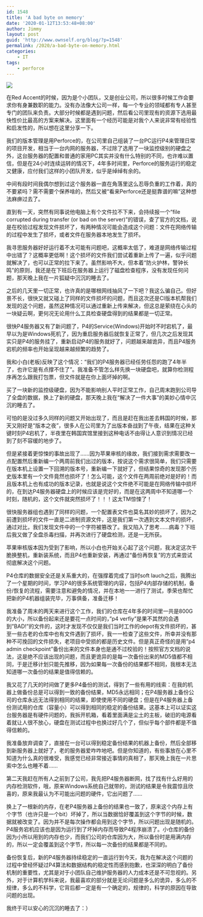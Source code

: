```yaml
---
id: 1548
title: 'A bad byte on memory'
date: '2020-01-12T13:53:48+08:00'
author: Jimmy
layout: post
guid: 'http://www.ownself.org/blog/?p=1548'
permalink: /2020/a-bad-byte-on-memory.html
categories:
    - IT
tags:
    - perforce
---
```


![](http://www.ownself.org/blog/wp-content/uploads/2020/01/memory.png)

在Red Accent的时候，因为是个小团队，又是创业公司，所以很多时候工作会要求你有身兼数职的能力。没有办法像大公司一样，每一个专业的领域都有专人甚至专门的团队来负责。大部分时候都是遇到问题，然后看公司里现有的资源下选用最快性价比最高的方案来解决。这里面有一个经历可能是对我个人来说非常有经验性和启发性的，所以想在这里分享一下。

我们的版本管理是用Perforce的，在公司里自己组装了一台PC运行P4来管理日常的项目开发，相当于一台内网的服务器，不过除了选用了一块监控级别的硬盘之外，这台服务器的配置和普通的家用PC其实并没有什么特别的不同，也许难以置信，但是在24小时连续运转的情况下，4年多时间里，Perforce的服务运行的稳定又健康，应付我们这样的小团队开发，似乎是绰绰有余的。

中间有段时间我偶尔想到过这个服务器一直在角落里这么忍辱负重的工作着，真的不要紧吗？需不需要个保养啥的，然后又被“看来Perforce还是挺靠谱的嘛”这种想法麻痹过去了。

直到有一天，突然有同事说他电脑上有个文件拉不下来，会持续报一个“file corrupted during transfer (or bad on the server)”的错误，查了官方的文档，说是在校验过程发现文件损坏了，有两种情况可能会造成这个问题：文件在网络传输的过程中发生了损坏，或者文件在服务器本地发生了损坏。

我寻思服务器好好运行着不太可能有问题吧，这概率太低了，难道是网络传输过程中出错了？这概率更低啊！这个损坏的文件我们尝试着重新上传了一遍，似乎问题就解决了，也可以正常的拉下来了。虽然影响不大，但本着“防火护林，警钟长鸣”的原则，我还是在下班后在服务器上运行了磁盘检查程序，没有发现任何问题，那天晚上我在一片狐疑中沉沉的睡去了。

之后的几天里一切正常，也许真的是哪根网线抽风了一下吧？我这么骗自己。但好景不长，很快又就又碰上了同样的文件损坏的问题，而且这次还是CI版本机帮我们发现的这个问题，虽然这种情况可以通过重新上传来解决，但这总是萦绕在心头的一块疑云啊，更何况无论用什么工具检查硬盘得到的结果都是一切正常。

很快P4服务器又有了新问题了，P4的Service(Windows)开始时不时宕机了，最早以为是Windows死机了，因为重启服务器后就恢复正常了，但几次之后发现其实只是P4的服务挂了，重新启动P4的服务就好了，问题越来越诡异，而且P4服务宕机的频率也开始呈现越来越频繁的趋势了。

我和小白(老板)反映了这个情况：“我们的P4服务器已经任劳任怨的跑了4年半了，也许它是有点撑不住了”。我准备不管怎么样先换一块硬盘吧，就算你检测程序再怎么跟我打包票，但文件就是在你上面坏掉的啊。

买了一块新的监控级硬盘，因为不能影响别人平时正常工作，自己周末跑到公司导了全盘的数据，换上了新的硬盘，那天晚上我在“解决了一件大事”的美妙心情中沉沉的睡去了。

可怕的是没过多久同样的问题又开始出现了，而且是赶在我出差去韩国的时候，那天又刚好是“版本之夜”，很多人在公司里为了出版本奋战到了午夜，结果在这种关键时刻P4宕机了，半夜里在韩国宾馆里接到这种电话不由得让人意识到情况已经到了刻不容缓的地步了。

但是紧接着更惊悚的事故出现了……因为苹果审核的缘故，我们接到需求需要改一点配置然后重新编一个两周前我们出过的版本，按说这个需求很简单，我们只需要在版本机上设置一下回溯的版本号，重新编一下就好了，但结果惊奇的发现那个历史版本里有一个文件竟然也损坏了！怎么可能，这个文件在两周前绝对是好的！而且版本机上也有成功的版本记录，也就是说这个文件绝不可能是在网络传输中损坏的，在到达P4服务器硬盘上的时候应该是完好的，而是在这两周中不知道哪一个时刻，随机的，这个文件就突然损坏了！！！这太TM惊悚了！

很快服务器组也遇到了同样的问题，一个配置表文件也莫名其妙的损坏了，因为之前遭到损坏的文件一直是二进制资源文件，这是我们第一次遇到文本文件的损坏，通过对比，我们发现文件中的一个字符被篡改了。我又陷入了思考……病毒？下班后我又做了全盘杀毒扫描，并再次进行了硬盘检测，还是一无所获。

苹果审核版本因为受到了影响，所以小白也开始关心起了这个问题，我决定这次干脆换整机，重新装系统，而且P4也重新安装，再通过“备份再恢复”的方式来尝试彻底解决这个问题。

P4仓库的数据安全还是关系重大的，在强撑着完成了当时soft lauch之后，我腾出了一个星期的时间，学习P4的很多系统管理的内容，包括P4内部存储的机制，备份/恢复的流程，需要注意和避免的情况，并在本地一一进行了测试，季荣也帮忙把新的P4机器组装完毕，万事俱备，准备迁移！

我准备了周末的两天来进行这个工作，我们的仓库在4年多的时间里一共是800G的大小，所以备份起来还是要花一点时间的，”p4 verfiy”是果不其然的会遇到”BAD!”的文件的，这时才发现不仅仅是我们当时工作的depot有文件损坏的，甚至一些古老的仓库中也有文件遇到了损坏，我一一检查了这些文件，所幸并没有那种不可挽回的文件损失，老项目中受损的都是历史文件。但是真正奇怪的是用”p4 admin checkpoint”备份出来的文件本身也是通不过校验的！按照官方文档的说法，这是绝不应该出现的问题，而且更诡异的是每一次备份出来的MD5值都不相同，于是迁移计划只能先推移，因为如果每一次备份的结果都不相同，我根本无法知道哪一次备份的结果是值得信赖的。

我又花了几天的时间做了更多P4备份的测试，得到了一些有用的线索：在我的机器上做备份总是可以得到一致的备份结果，MD5永远相同；在P4服务器上备份公司的仓库永远无法得到相同的结果，即使使用不同的硬盘；但是在P4服务器上备份测试用的仓库（容量小）可以得到相同的稳定的备份结果。这基本上可以证实这台服务器是有硬件问题的，我拆开机箱，看着里面满是尘土的主板，破旧的电源看着就让人很不放心，硬盘在测试过程中也换过好几个了，但似乎每个部件都是不值得信赖的。

我准备放弃调查了，直接在一台可以得到稳定备份结果的机器上备份，然后全部移到新服务器上就好了，老的服务器爱咋咋地吧。但是你知道的，有些事放在心里不知道为什么真的很难受，我感觉已经非常接近事情的真相了，那天晚上我在一片思索中怎么也睡不着……

第二天我赶在所有人之前到了公司，我先把P4服务器断网，找了找有什么好用的内存检测软件，哦，原来Windows系统自己就带的，测试的结果是令我震惊且欣喜的，原来我最认为不可能出问题的硬件，它出问题了……

换上了一根新的内存，在老P4服务器上备份的结果也一致了，原来这个内存上有个字节（也许只是一个bit）坏掉了，所以当数据恰好覆盖到这个字节的时候，数据就被改变了。因为并不是每次操作都会用到这个字节，所以问题出现是随机的。P4服务宕机应该也是因为运行到了坏掉内存而导致P4程序崩溃了。小仓库的备份因为小所以用到的内存也少，而我们公司的仓库因为大，所以备份时是用满内存的，所以一定会覆盖到这个字节，所以每一次备份的结果都是不同的。

备份恢复后，新的P4服务器持续稳定的一直运行到今天，我为在解决这个问题的过程中曾经怀疑过P4算法和数据结构的稳定性而感到抱歉，也深深的明白了备份机制的重要性，尤其是对于小团队自己维护服务器的人力成本还是不可忽视的。另外，对于计算机学科来说，我最喜欢的部分就是无论问题是多么的诡异，多么的不规律，多么的不科学，它背后都一定是有一个确定的，规律的，科学的原因在导致问题的出现。

我终于可以安心的沉沉的睡去了：）